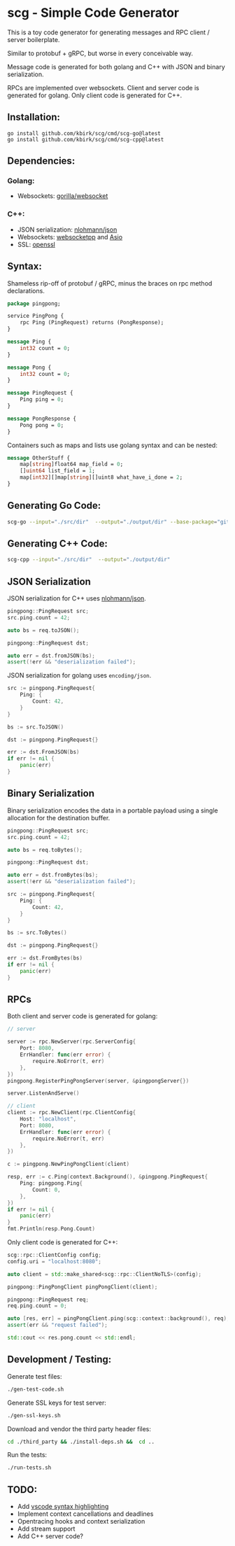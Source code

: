 # scg - Simple Code Generator

This is a toy code generator for generating messages and RPC client / server boilerplate.

Similar to protobuf + gRPC, but worse in every conceivable way.

Message code is generated for both golang and C++ with JSON and binary serialization.

RPCs are implemented over websockets. Client and server code is generated for golang. Only client code is generated for C++.

## Installation:

```bh
go install github.com/kbirk/scg/cmd/scg-go@latest
go install github.com/kbirk/scg/cmd/scg-cpp@latest
```

## Dependencies:

### Golang:

- Websockets: [gorilla/websocket](https://github.com/gorilla/websocket)

### C++:

- JSON serialization: [nlohmann/json](https://github.com/nlohmann/json)
- Websockets: [websocketpp](https://github.com/zaphoyd/websocketpp) and [Asio](https://think-async.com/Asio/AsioStandalone)
- SSL: [openssl](https://github.com/openssl/openssl)

## Syntax:

Shameless rip-off of protobuf / gRPC, minus the braces on rpc method declarations.

```proto
package pingpong;

service PingPong {
	rpc Ping (PingRequest) returns (PongResponse);
}

message Ping {
	int32 count = 0;
}

message Pong {
	int32 count = 0;
}

message PingRequest {
	Ping ping = 0;
}

message PongResponse {
	Pong pong = 0;
}
```

Containers such as maps and lists use golang syntax and can be nested:

```proto
message OtherStuff {
	map[string]float64 map_field = 0;
	[]uint64 list_field = 1;
	map[int32][]map[string][]uint8 what_have_i_done = 2;
}
```

## Generating Go Code:

```sh
scg-go --input="./src/dir"  --output="./output/dir" --base-package="github.com/yourname/repo"
```

## Generating C++ Code:

```sh
scg-cpp --input="./src/dir"  --output="./output/dir"
```
## JSON Serialization

JSON serialization for C++ uses [nlohmann/json](https://github.com/nlohmann/json).

```cpp
pingpong::PingRequest src;
src.ping.count = 42;

auto bs = req.toJSON();

pingpong::PingRequest dst;

auto err = dst.fromJSON(bs);
assert(!err && "deserialization failed");
```

JSON serialization for golang uses `encoding/json`.

```go
src := pingpong.PingRequest{
	Ping: {
		Count: 42,
	}
}

bs := src.ToJSON()

dst := pingpong.PingRequest{}

err := dst.FromJSON(bs)
if err != nil {
	panic(err)
}
```

## Binary Serialization

Binary serialization encodes the data in a portable payload using a single allocation for the destination buffer.

```cpp
pingpong::PingRequest src;
src.ping.count = 42;

auto bs = req.toBytes();

pingpong::PingRequest dst;

auto err = dst.fromBytes(bs);
assert(!err && "deserialization failed");
```

```go
src := pingpong.PingRequest{
	Ping: {
		Count: 42,
	}
}

bs := src.ToBytes()

dst := pingpong.PingRequest{}

err := dst.FromBytes(bs)
if err != nil {
	panic(err)
}
```

## RPCs

Both client and server code is generated for golang:

```go
// server

server := rpc.NewServer(rpc.ServerConfig{
	Port: 8080,
	ErrHandler: func(err error) {
		require.NoError(t, err)
	},
})
pingpong.RegisterPingPongServer(server, &pingpongServer{})

server.ListenAndServe()

// client
client := rpc.NewClient(rpc.ClientConfig{
	Host: "localhost",
	Port: 8080,
	ErrHandler: func(err error) {
		require.NoError(t, err)
	},
})

c := pingpong.NewPingPongClient(client)

resp, err := c.Ping(context.Background(), &pingpong.PingRequest{
	Ping: pingpong.Ping{
		Count: 0,
	},
})
if err != nil {
	panic(err)
}
fmt.Println(resp.Pong.Count)
```

Only client code is generated for C++:

```cpp
scg::rpc::ClientConfig config;
config.uri = "localhost:8080";

auto client = std::make_shared<scg::rpc::ClientNoTLS>(config);

pingpong::PingPongClient pingPongClient(client);

pingpong::PingRequest req;
req.ping.count = 0;

auto [res, err] = pingPongClient.ping(scg::context::background(), req);
assert(err && "request failed");

std::cout << res.pong.count << std::endl;
```

## Development / Testing:

Generate test files:

```sh
./gen-test-code.sh
```

Generate SSL keys for test server:

```sh
./gen-ssl-keys.sh
```

Download and vendor the third party header files:

```sh
cd ./third_party && ./install-deps.sh &&  cd ..
```

Run the tests:

```sh
./run-tests.sh
````

## TODO:

- Add [vscode syntax highlighting](https://code.visualstudio.com/api/language-extensions/syntax-highlight-guide)
- Implement context cancellations and deadlines
- Opentracing hooks and context serialization
- Add stream support
- Add C++ server code?
